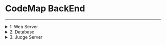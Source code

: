 # **CodeMap BackEnd**

-------------
<details>
<summary> 1. Web Server </summary>

<details>
<summary> ! 데이터 베이스 관련 주의할 점 ! </summary>

`/src/main/resource/application.properties`안에 다음과 같은 라인이 있는데,

`spring.jpa.hibernate.ddl-auto=<option>`

옵션에는 `none`, `create` 등등 들어갈 수 있음. 항상 `none`으로 하는게 좋은데,
만약 데이터베이스 구조나 변수명을 바꾸었다면 `create`로 한번 빌드해서 서버올려야 프로젝트 내 JPA관련 파일들이 초기화가 됨(안할 시 오류남)

`create`는 서버올릴 때마다 연동된 DB초기화함. (내용만)
</details>

>2022-07-20 
>> 1. 초기 프로젝트 생성
>> 2. DB,API 설계에 맞게 class 구조와 컨트롤러 구현
>> 3. Data-JPA 인터페이스 사용
>> 4. 로컬 DB(MySQL)과 연동 확인
>> 5. IntelliJ 내의 HTTP Client 플러그인 사용하여 API서버 작동 확인

</details>

<details>
<summary> 2. Database </summary>

// 일단 MySQL 사용 (필요따라 바꿔도 ㄱㅊ)

> MySQL Configuration
>> 1. `/src/main/resource/application.properties`
>> 2. ```
>>    spring.datasource.url=jdbc:mysql://<ip>:<port>/<table>?useSSL=false&useUnicode=true&serverTimezone=Asia/Seoul
>>    spring.datasource.username=<user_id>
>>    spring.datasource.password=<password>
>>    ```


- 테이블 생성 쿼리 

```
create table Algorithm(
 aid INT,
 title varchar(100),
 body varchar(10000),
 primary key(aid)
);

create table Contest(
   cid INT,
    title varchar(100),
    problemSet varchar(100),
    primary key(cid)
);

create table Problem(
   pid INT,
    cid INT,
    title varchar(100),
    memoryLimit INT,
    timeLimit float,
    body varchar(10000),
    primary key(pid)
);

create table Result(
   rid INT,
    pid INT,
    uid INT,
    executeTime float,
    usedMemory INT,
    result INT,
    usedLanguage INT,
    submitCode varchar(10000),
    submitDate datetime,
    primary key(rid)
);
```


</details>


<details>
<summary> 3. Judge Server </summary>

</details>



